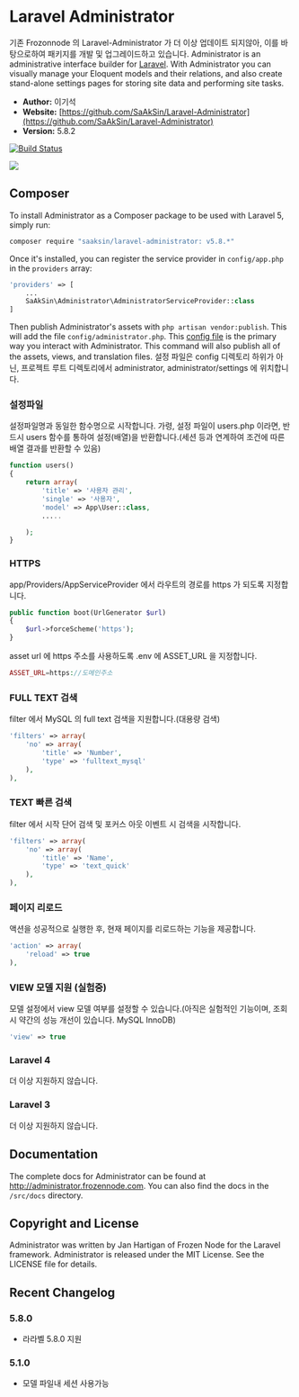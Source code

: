 # Laravel Administrator

기존 Frozonnode 의 Laravel-Administrator 가 더 이상 업데이트 되지않아, 이를 바탕으로하여 패키지를 개발 및 업그레이드하고 있습니다. Administrator is an administrative interface builder for [Laravel](http://laravel.com). With Administrator you can visually manage your Eloquent models and their relations, and also create stand-alone settings pages for storing site data and performing site tasks.

- **Author:** 이기석
- **Website:** [https://github.com/SaAkSin/Laravel-Administrator](https://github.com/SaAkSin/Laravel-Administrator)
- **Version:** 5.8.2

[![Build Status](https://travis-ci.org/FrozenNode/Laravel-Administrator.png?branch=master)](https://travis-ci.org/FrozenNode/Laravel-Administrator)

<img src="https://raw.github.com/FrozenNode/Laravel-Administrator/master/examples/images/overview.jpg" />

## Composer

To install Administrator as a Composer package to be used with Laravel 5, simply run:

```sh
composer require "saaksin/laravel-administrator: v5.8.*"
```

Once it's installed, you can register the service provider in `config/app.php` in the `providers` array:

```php
'providers' => [
	...
	SaAkSin\Administrator\AdministratorServiceProvider::class
]
```

Then publish Administrator's assets with `php artisan vendor:publish`. This will add the file `config/administrator.php`. This [config file](http://administrator.frozennode.com/docs/configuration) is the primary way you interact with Administrator. This command will also publish all of the assets, views, and translation files.
설정 파일은 config 디렉토리 하위가 아닌, 프로젝트 루트 디렉토리에서 administrator, administrator/settings 에 위치합니다.

### 설정파일
설정파일명과 동일한 함수명으로 시작합니다. 가령, 설정 파일이 users.php 이라면, 반드시 users 함수를 통하여 설정(배열)을 반환합니다.(세션 등과 연계하여 조건에 따른 배열 결과를 반환할 수 있음)

```php
function users()
{
    return array(
        'title' => '사용자 관리',
        'single' => '사용자',
        'model' => App\User::class,
        .....

    );
}
```

### HTTPS
app/Providers/AppServiceProvider 에서 라우트의 경로를 https 가 되도록 지정합니다.
```php
public function boot(UrlGenerator $url)
{
    $url->forceScheme('https');
}
```

asset url 에 https 주소를 사용하도록 .env 에 ASSET_URL 을 지정합니다.
```php
ASSET_URL=https://도메인주소
```

### FULL TEXT 검색
filter 에서 MySQL 의 full text 검색을 지원합니다.(대용량 검색)

```php
'filters' => array(
    'no' => array(
        'title' => 'Number',
        'type' => 'fulltext_mysql'
    ),
),
```

### TEXT 빠른 검색
filter 에서 시작 단어 검색 및 포커스 아웃 이벤트 시 검색을 시작합니다.

```php
'filters' => array(
    'no' => array(
        'title' => 'Name',
        'type' => 'text_quick'
    ),
),
```

### 페이지 리로드
액션을 성공적으로 실행한 후, 현재 페이지를 리로드하는 기능을 제공합니다.

```php
'action' => array(
    'reload' => true
),

```

### VIEW 모델 지원 (실험중)
모델 설정에서 view 모델 여부를 설정할 수 있습니다.(아직은 실험적인 기능이며, 조회시 약간의 성능 개선이 있습니다. MySQL InnoDB)

```php
'view' => true
```

### Laravel 4

더 이상 지원하지 않습니다.

### Laravel 3

더 이상 지원하지 않습니다.

## Documentation

The complete docs for Administrator can be found at http://administrator.frozennode.com. You can also find the docs in the `/src/docs` directory.


## Copyright and License
Administrator was written by Jan Hartigan of Frozen Node for the Laravel framework.
Administrator is released under the MIT License. See the LICENSE file for details.


## Recent Changelog

### 5.8.0
- 라라벨 5.8.0 지원

### 5.1.0
- 모델 파일내 세션 사용가능


